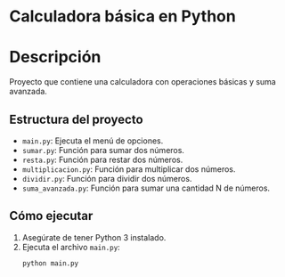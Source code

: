 # Calculadora básica en Python

# Descripción
Proyecto que contiene una calculadora con operaciones básicas y suma avanzada.

## Estructura del proyecto
- `main.py`: Ejecuta el menú de opciones.
- `sumar.py`: Función para sumar dos números.
- `resta.py`: Función para restar dos números.
- `multiplicacion.py`: Función para multiplicar dos números.
- `dividir.py`: Función para dividir dos números.
- `suma_avanzada.py`: Función para sumar una cantidad N de números.

## Cómo ejecutar
1. Asegúrate de tener Python 3 instalado.
2. Ejecuta el archivo `main.py`:
   ```bash
   python main.py
